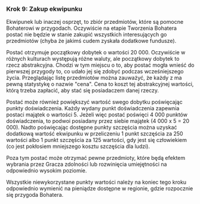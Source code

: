 ### Krok 9: Zakup ekwipunku

Ekwipunek lub inaczej osprzęt, to zbiór przedmiotów, które są pomocne Bohaterowi w przygodach. Oczywiście na etapie Tworzenia Bohatera postać nie będzie w stanie zakupić wszystkich interesujących go przedmiotów (chyba że jakimś cudem zyskała dodatkowe fundusze). 

Postać otrzymuje początkowy dobytek o wartości 20 000. Oczywiście w różnych kulturach występują różne waluty, ale początkowy dobytek to rzecz abstrakcyjna. Chodzi w tym miejscu o to, aby postać mogła wnieść do pierwszej przygody to, co udało jej się zdobyć podczas wcześniejszego życia. Przeglądając listę przedmiotów można zauważyć, że każdy z ma pewną statystykę o nazwie "cena". Cena to koszt tej abstrakcyjnej wartości, którą trzeba zapłacić, aby stać się posiadaczem danej rzeczy. 

Postać może również powiększyć wartość swego dobytku poświęcając punkty doświadczenia. Każdy wydany punkt doświadczenia zapewnia postaci majątek o wartości 5. Jeżeli więc postać poświęci 4 000 punktów doświadczenia, to podwoi posiadany przez siebie majątek (4 000 x 5 = 20 000). Nadto poświęcając dostępne punkty szczęścia można uzyskać dodatkową wartość ekwipunku w przeliczeniu 1 punkt szczęścia za 250 wartości albo 1 punkt szczęścia za 125 wartości, gdy jest się człowiekiem (co jest pokłosiem mniejszego kosztu szczęścia dla ludzi). 

Poza tym postać może otrzymać pewne przedmioty, które będą efektem wybrania przez Gracza zdolności lub rozwinięcia umiejętności na odpowiednio wysokim poziomie. 

Wszystkie niewykorzystane punkty wartości należy na koniec tego kroku odpowiednio wymienić na pieniądze dostępne w regionie, gdzie rozpocznie się przygoda Bohatera. 